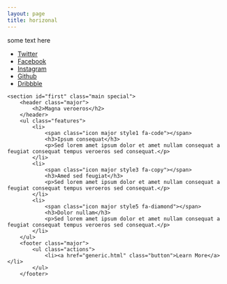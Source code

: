 ```yaml
---
layout: page
title: horizonal
---
```


some text here
<div class="6u$ 12u$(small)">
	<ul class="icons">
		<li><a href="#" class="icon fa-twitter"><span class="label">Twitter</span></a></li>
		<li><a href="#" class="icon fa-facebook"><span class="label">Facebook</span></a></li>
		<li><a href="#" class="icon fa-instagram"><span class="label">Instagram</span></a></li>
		<li><a href="#" class="icon fa-github"><span class="label">Github</span></a></li>
		<li><a href="#" class="icon fa-dribbble"><span class="label">Dribbble</span></a></li>
	</ul>
<div>

<!-- First Section -->
	<section id="first" class="main special">
		<header class="major">
			<h2>Magna veroeros</h2>
		</header>
		<ul class="features">
			<li>
				<span class="icon major style1 fa-code"></span>
				<h3>Ipsum consequat</h3>
				<p>Sed lorem amet ipsum dolor et amet nullam consequat a feugiat consequat tempus veroeros sed consequat.</p>
			</li>
			<li>
				<span class="icon major style3 fa-copy"></span>
				<h3>Amed sed feugiat</h3>
				<p>Sed lorem amet ipsum dolor et amet nullam consequat a feugiat consequat tempus veroeros sed consequat.</p>
			</li>
			<li>
				<span class="icon major style5 fa-diamond"></span>
				<h3>Dolor nullam</h3>
				<p>Sed lorem amet ipsum dolor et amet nullam consequat a feugiat consequat tempus veroeros sed consequat.</p>
			</li>
		</ul>
		<footer class="major">
			<ul class="actions">
				<li><a href="generic.html" class="button">Learn More</a></li>
			</ul>
		</footer>

